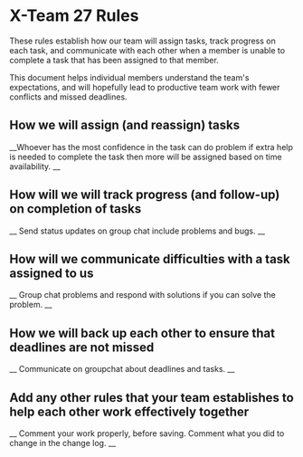 # X-Team 27 Rules

These rules establish how our team will assign tasks,
track progress on each task, and communicate with each other 
when a member is unable to complete a task that has been assigned to that member.

This document helps individual members understand the team's expectations,
and will hopefully lead to productive team work with fewer conflicts
and missed deadlines.

## How we will assign (and reassign) tasks
__Whoever has the most confidence in the task can do problem if extra help is needed to complete the task then more will be assigned based on time availability. __


## How will we will track progress (and follow-up) on completion of tasks
__ Send status updates on group chat include problems and bugs. __


## How will we communicate difficulties with a task assigned to us
__ Group chat problems and respond with solutions if you can solve the problem. __


## How we will back up each other to ensure that deadlines are not missed
__ Communicate on groupchat about deadlines and tasks. __


## Add any other rules that your team establishes to help each other work effectively together
__ Comment your work properly, before saving. Comment what you did to change in the change log. __


